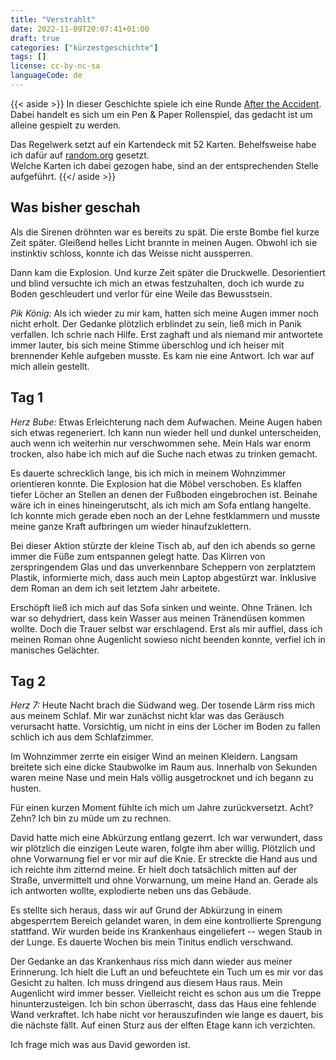 ```yaml
---
title: "Verstrahlt"
date: 2022-11-09T20:07:41+01:00
draft: true
categories: ["kürzestgeschichte"]
tags: []
license: cc-by-nc-sa
languageCode: de
---
```


{{< aside >}}
In dieser Geschichte spiele ich eine Runde [After the Accident](https://gulix.itch.io/after-the-accident).
Dabei handelt es sich um ein Pen & Paper Rollenspiel, das gedacht ist um alleine gespielt zu werden.

Das Regelwerk setzt auf ein Kartendeck mit 52 Karten. Behelfsweise habe ich dafür auf [random.org](https://www.random.org/playing-cards/) gesetzt.  
Welche Karten ich dabei gezogen habe, sind an der entsprechenden Stelle aufgeführt.
{{</ aside >}}

## Was bisher geschah

Als die Sirenen dröhnten war es bereits zu spät. Die erste Bombe fiel kurze Zeit später. Gleißend helles Licht brannte in meinen Augen. Obwohl ich sie instinktiv schloss, konnte ich das Weisse nicht aussperren.

Dann kam die Explosion. Und kurze Zeit später die Druckwelle. Desorientiert und blind versuchte ich mich an etwas festzuhalten, doch ich wurde zu Boden geschleudert und verlor für eine Weile das Bewusstsein.

_Pik König:_ Als ich wieder zu mir kam, hatten sich meine Augen immer noch nicht erholt. Der Gedanke plötzlich erblindet zu sein, ließ mich in Panik verfallen. Ich schrie nach Hilfe. Erst zaghaft und als niemand mir antwortete immer lauter, bis sich meine Stimme überschlog und ich heiser mit brennender Kehle aufgeben musste. Es kam nie eine Antwort. Ich war auf mich allein gestellt.

## Tag 1

_Herz Bube:_ Etwas Erleichterung nach dem Aufwachen. Meine Augen haben sich etwas regeneriert. Ich kann nun wieder hell und dunkel unterscheiden, auch wenn ich weiterhin nur verschwommen sehe. Mein Hals war enorm trocken, also habe ich mich auf die Suche nach etwas zu trinken gemacht.

Es dauerte schrecklich lange, bis ich mich in meinem Wohnzimmer orientieren konnte. Die Explosion hat die Möbel verschoben. Es klaffen tiefer Löcher an Stellen an denen der Fußboden eingebrochen ist. Beinahe wäre ich in eines hineingerutscht, als ich mich am Sofa entlang hangelte. Ich konnte mich gerade eben noch an der Lehne festklammern und musste meine ganze Kraft aufbringen um wieder hinaufzuklettern.

Bei dieser Aktion stürzte der kleine Tisch ab, auf den ich abends so gerne immer die Füße zum entspannen gelegt hatte. Das Klirren von zerspringendem Glas und das unverkennbare Scheppern von zerplatztem Plastik, informierte mich, dass auch mein Laptop abgestürzt war. Inklusive dem Roman an dem ich seit letztem Jahr arbeitete.

Erschöpft ließ ich mich auf das Sofa sinken und weinte. Ohne Tränen. Ich war so dehydriert, dass kein Wasser aus meinen Tränendüsen kommen wollte. Doch die Trauer selbst war erschlagend. Erst als mir auffiel, dass ich meinen Roman ohne Augenlicht sowieso nicht beenden konnte, verfiel ich in manisches Gelächter.

## Tag 2

_Herz 7:_ Heute Nacht brach die Südwand weg. Der tosende Lärm riss mich aus meinem Schlaf. Mir war zunächst nicht klar was das Geräusch verursacht hatte. Vorsichtig, um nicht in eins der Löcher im Boden zu fallen schlich ich aus dem Schlafzimmer.

Im Wohnzimmer zerrte ein eisiger Wind an meinen Kleidern. Langsam breitete sich eine dicke Staubwolke im Raum aus. Innerhalb von Sekunden waren meine Nase und mein Hals völlig ausgetrocknet und ich begann zu husten.

Für einen kurzen Moment fühlte ich mich um Jahre zurückversetzt. Acht? Zehn? Ich bin zu müde um zu rechnen.

David hatte mich eine Abkürzung entlang gezerrt. Ich war verwundert, dass wir plötzlich die einzigen Leute waren, folgte ihm aber willig. Plötzlich und ohne Vorwarnung fiel er vor mir auf die Knie. Er streckte die Hand aus und ich reichte ihm zitternd meine. Er hielt doch tatsächlich mitten auf der Straße, unvermittelt und ohne Vorwarnung, um meine Hand an. Gerade als ich antworten wollte, explodierte neben uns das Gebäude.

Es stellte sich heraus, dass wir auf Grund der Abkürzung in einem abgesperrtem Bereich gelandet waren, in dem eine kontrollierte Sprengung stattfand. Wir wurden beide ins Krankenhaus eingeliefert -- wegen Staub in der Lunge. Es dauerte Wochen bis mein Tinitus endlich verschwand.

Der Gedanke an das Krankenhaus riss mich dann wieder aus meiner Erinnerung. Ich hielt die Luft an und befeuchtete ein Tuch um es mir vor das Gesicht zu halten. Ich muss dringend aus diesem Haus raus. Mein Augenlicht wird immer besser. Vielleicht reicht es schon aus um die Treppe hinunterzusteigen. Ich bin schon überrascht, dass das Haus eine fehlende Wand verkraftet. Ich habe nicht vor herauszufinden wie lange es dauert, bis die nächste fällt. Auf einen Sturz aus der elften Etage kann ich verzichten.

Ich frage mich was aus David geworden ist.
